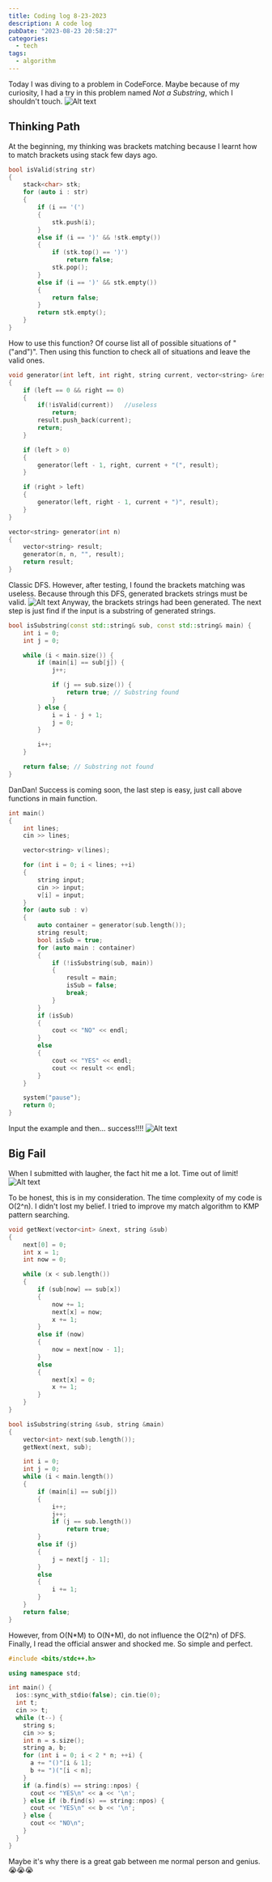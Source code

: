 ```yaml
---
title: Coding log 8-23-2023
description: A code log
pubDate: "2023-08-23 20:58:27"
categories:
  - tech
tags:
  - algorithm
---
```


Today I was diving to a problem in CodeForce. Maybe because of my curiosity, I had a try in this problem named _Not a Substring_, which I shouldn't touch.
![Alt text](./Coding-log-8-23-2023/image.png)

## Thinking Path

At the beginning, my thinking was brackets matching because I learnt how to match brackets using stack few days ago.

```C++
bool isValid(string str)
{
    stack<char> stk;
    for (auto i : str)
    {
        if (i == '(')
        {
            stk.push(i);
        }
        else if (i == ')' && !stk.empty())
        {
            if (stk.top() == ')')
                return false;
            stk.pop();
        }
        else if (i == ')' && stk.empty())
        {
            return false;
        }
        return stk.empty();
    }
}
```

How to use this function? Of course list all of possible situations of "("and")". Then using this function to check all of situations and leave the valid ones.

```C++
void generator(int left, int right, string current, vector<string> &result)
{
    if (left == 0 && right == 0)
    {
        if(!isValid(current))   //useless
            return;
        result.push_back(current);
        return;
    }

    if (left > 0)
    {
        generator(left - 1, right, current + "(", result);
    }

    if (right > left)
    {
        generator(left, right - 1, current + ")", result);
    }
}

vector<string> generator(int n)
{
    vector<string> result;
    generator(n, n, "", result);
    return result;
}
```

Classic DFS. However, after testing, I found the brackets matching was useless. Because through this DFS, generated brackets strings must be valid.
![Alt text](./Coding-log-8-23-2023/image-1.png)
Anyway, the brackets strings had been generated. The next step is just find if the input is a substring of generated strings.

```C++
bool isSubstring(const std::string& sub, const std::string& main) {
    int i = 0;
    int j = 0;

    while (i < main.size()) {
        if (main[i] == sub[j]) {
            j++;

            if (j == sub.size()) {
                return true; // Substring found
            }
        } else {
            i = i - j + 1;
            j = 0;
        }

        i++;
    }

    return false; // Substring not found
}
```

DanDan! Success is coming soon, the last step is easy, just call above functions in main function.

```C++
int main()
{
    int lines;
    cin >> lines;

    vector<string> v(lines);

    for (int i = 0; i < lines; ++i)
    {
        string input;
        cin >> input;
        v[i] = input;
    }
    for (auto sub : v)
    {
        auto container = generator(sub.length());
        string result;
        bool isSub = true;
        for (auto main : container)
        {
            if (!isSubstring(sub, main))
            {
                result = main;
                isSub = false;
                break;
            }
        }
        if (isSub)
        {
            cout << "NO" << endl;
        }
        else
        {
            cout << "YES" << endl;
            cout << result << endl;
        }
    }

    system("pause");
    return 0;
}
```

Input the example and then... success!!!!
![Alt text](./Coding-log-8-23-2023/image-2.png)

## Big Fail

When I submitted with laugher, the fact hit me a lot. Time out of limit!
![Alt text](./Coding-log-8-23-2023/image-3.png)

To be honest, this is in my consideration. The time complexity of my code is O(2^n). I didn't lost my belief. I tried to improve my match algorithm to KMP pattern searching.

```C++
void getNext(vector<int> &next, string &sub)
{
    next[0] = 0;
    int x = 1;
    int now = 0;

    while (x < sub.length())
    {
        if (sub[now] == sub[x])
        {
            now += 1;
            next[x] = now;
            x += 1;
        }
        else if (now)
        {
            now = next[now - 1];
        }
        else
        {
            next[x] = 0;
            x += 1;
        }
    }
}

bool isSubstring(string &sub, string &main)
{
    vector<int> next(sub.length());
    getNext(next, sub);

    int i = 0;
    int j = 0;
    while (i < main.length())
    {
        if (main[i] == sub[j])
        {
            i++;
            j++;
            if (j == sub.length())
                return true;
        }
        else if (j)
        {
            j = next[j - 1];
        }
        else
        {
            i += 1;
        }
    }
    return false;
}

```

However, from O(N\*M) to O(N+M), do not influence the O(2^n) of DFS. Finally, I read the official answer and shocked me. So simple and perfect.

```C++
#include <bits/stdc++.h>

using namespace std;

int main() {
  ios::sync_with_stdio(false); cin.tie(0);
  int t;
  cin >> t;
  while (t--) {
	string s;
	cin >> s;
	int n = s.size();
	string a, b;
	for (int i = 0; i < 2 * n; ++i) {
	  a += "()"[i & 1];
	  b += ")("[i < n];
	}
	if (a.find(s) == string::npos) {
	  cout << "YES\n" << a << '\n';
	} else if (b.find(s) == string::npos) {
	  cout << "YES\n" << b << '\n';
	} else {
	  cout << "NO\n";
	}
  }
}
```

Maybe it's why there is a great gab between me normal person and genius.😭😭😭
